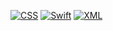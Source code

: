 [![CSS](https://img.shields.io/badge/CSS-1572B6?logo=css3&logoColor=fff)](#)
[![Swift](https://img.shields.io/badge/Swift-F54A2A?logo=swift&logoColor=white)](#)
[![XML](https://img.shields.io/badge/XML-767C52?logo=xml&logoColor=fff)](#)
